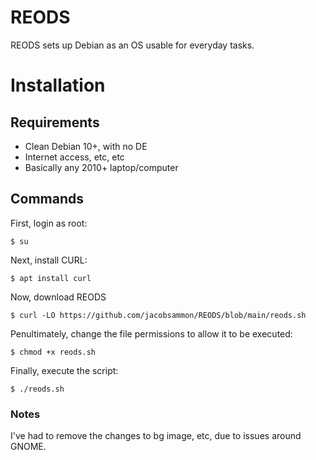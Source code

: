 # REODS
REODS sets up Debian as an OS usable for everyday tasks.

# Installation

## Requirements
- Clean Debian 10+, with no DE
- Internet access, etc, etc
- Basically any 2010+ laptop/computer

## Commands

First, login as root:
```
$ su
```
Next, install CURL:
```
$ apt install curl
```
Now, download REODS
```
$ curl -LO https://github.com/jacobsammon/REODS/blob/main/reods.sh
```
Penultimately, change the file permissions to allow it to be executed:
```
$ chmod +x reods.sh
```
Finally, execute the script:
```
$ ./reods.sh
```
### Notes
I've had to remove the changes to bg image, etc, due to issues around GNOME.
